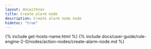 ```yaml
---
layout: docwithnav
title: Create alarm node
description: Create alarm node node
hidetoc: "true"
---
```


{% include get-hosts-name.html %}
{% include docs/user-guide/rule-engine-2-0/nodes/action-nodes/create-alarm-node.md %}
